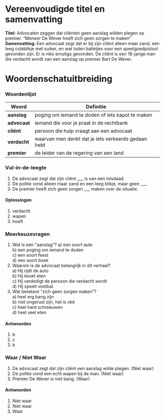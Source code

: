 # Vereenvoudigde titel en samenvatting

**Titel**: Advocaten zeggen dat cliënten geen aanslag wilden plegen op premier: “Meneer De Wever hoeft zich geen zorgen te maken”
**Samenvatting**: Een advocaat zegt dat er bij zijn cliënt alleen maar zand, een leeg colablikje met suiker, en wat loden balletjes voor een speelgoedpistool gevonden zijn. Er is niks ernstigs gevonden. De cliënt is een 18-jarige man die verdacht wordt van een aanslag op premier Bart De Wever.

# Woordenschatuitbreiding

### Woordenlijst

| Woord | Definitie |
|-------|-----------|
| **aanslag** | poging om iemand te doden of iets kapot te maken |
| **advocaat** | iemand die voor je praat in de rechtbank |
| **cliënt** | persoon die hulp vraagt aan een advocaat |
| **verdacht** | waarvan men denkt dat je iets verkeerds gedaan hebt |
| **premier** | de leider van de regering van een land |

### Vul-in-de-leegte
1. De advocaat zegt dat zijn cliënt ___ is van een misdaad.
2. De politie vond alleen maar zand en een leeg blikje, maar geen ___.
3. De premier heeft zich geen zorgen ___ maken over de situatie.
#### Oplossingen
1. verdacht
2. wapen
3. hoeft

### Meerkeuzevragen
1. Wat is een "aanslag"?
   a) een soort auto  
   b) een poging om iemand te doden  
   c) een soort feest  
   d) een soort boek  
2. Waarom is de advocaat belangrijk in dit verhaal?  
   a) Hij rijdt de auto  
   b) Hij kookt eten  
   c) Hij verdedigt de persoon die verdacht wordt  
   d) Hij speelt voetbal  
3. Wat betekent "zich geen zorgen maken"?  
   a) heel erg bang zijn  
   b) niet ongerust zijn, het is oké  
   c) heel hard schreeuwen  
   d) heel veel eten  
#### Antwoorden
1. b
2. c
3. b

### Waar / Niet Waar
1. De advocaat zegt dat zijn cliënt een aanslag wilde plegen. (Niet waar)
2. De politie vond een echt wapen bij de man. (Niet waar)
3. Premier De Wever is niet bang. (Waar)
#### Antwoorden
1. Niet waar
2. Niet waar
3. Waar